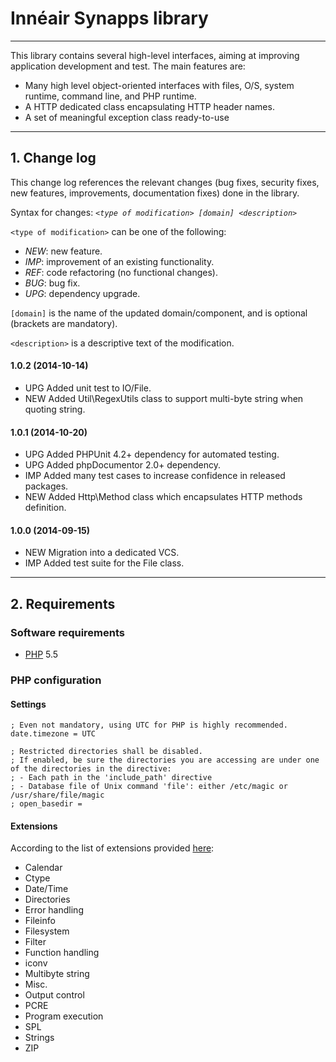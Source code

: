 # Innéair Synapps library
------
This library contains several high-level interfaces, aiming at improving application development and test. The main features are:

- Many high level object-oriented interfaces with files, O/S, system runtime, command line, and PHP runtime.
- A HTTP dedicated class encapsulating HTTP header names.
- A set of meaningful exception class ready-to-use

------
## 1. Change log
This change log references the relevant changes (bug fixes, security fixes, new features, improvements, documentation
fixes) done in the library.

Syntax for changes: _`<type of modification> [domain] <description>`_

`<type of modification>` can be one of the following:

- _NEW_: new feature.
- _IMP_: improvement of an existing functionality.
- _REF_: code refactoring (no functional changes).
- _BUG_: bug fix.
- _UPG_: dependency upgrade.

`[domain]` is the name of the updated domain/component, and is optional (brackets are mandatory).

`<description>` is a descriptive text of the modification. 

#### 1.0.2 (2014-10-14)

- UPG Added unit test to IO/File.
- NEW Added Util\RegexUtils class to support multi-byte string when quoting string.

#### 1.0.1 (2014-10-20)

- UPG Added PHPUnit 4.2+ dependency for automated testing.
- UPG Added phpDocumentor 2.0+ dependency.
- IMP Added many test cases to increase confidence in released packages.
- NEW Added Http\Method class which encapsulates HTTP methods definition.

#### 1.0.0 (2014-09-15)

- NEW Migration into a dedicated VCS.
- IMP Added test suite for the File class.

------
## 2. Requirements
### Software requirements
- [PHP](http://www.php.net/) 5.5

### PHP configuration
#### Settings
    ; Even not mandatory, using UTC for PHP is highly recommended.
    date.timezone = UTC

    ; Restricted directories shall be disabled.
    ; If enabled, be sure the directories you are accessing are under one of the directories in the directive:
    ; - Each path in the 'include_path' directive
    ; - Database file of Unix command 'file': either /etc/magic or /usr/share/file/magic
    ; open_basedir =

#### Extensions
According to the list of extensions provided [here](http://php.net/manual/en/extensions.alphabetical.php):

- Calendar
- Ctype
- Date/Time
- Directories
- Error handling
- Fileinfo
- Filesystem
- Filter
- Function handling
- iconv
- Multibyte string
- Misc.
- Output control
- PCRE
- Program execution
- SPL
- Strings
- ZIP
